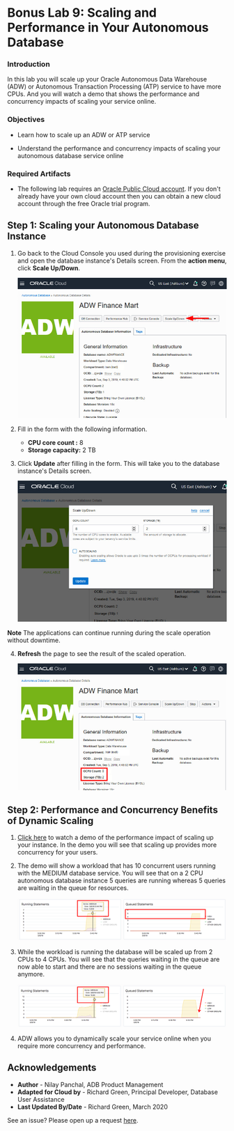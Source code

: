 
<!-- Updated March, 2020 -->

# Bonus Lab 9: Scaling and Performance in Your Autonomous Database

### Introduction

In this lab you will scale up your Oracle Autonomous Data Warehouse (ADW) or Autonomous Transaction Processing (ATP) service to have more CPUs. And you will watch a demo that shows the performance and concurrency impacts of scaling your service online.

### Objectives

-   Learn how to scale up an ADW or ATP service

-   Understand the performance and concurrency impacts of scaling your autonomous database service online

### Required Artifacts

-   The following lab requires an <a href="https://www.oracle.com/cloud/free/" target="\_blank">Oracle Public Cloud account</a>. If you don't already have your own cloud account then you can obtain a new cloud account through the free Oracle trial program.

## <!--buggy, did this so Part 1 would collapse-->

## Step 1: Scaling your Autonomous Database Instance

1. Go back to the Cloud Console you used during the provisioning exercise and open the database instance's Details screen. From the **action menu**, click **Scale Up/Down**.

    ![](./images/Picture300-2.jpg " ")

2. Fill in the form with the following information.

    -   **CPU core count :** 8
    -   **Storage capacity:** 2 TB

3. Click **Update** after filling in the form. This will take you to the database instance's Details screen.

    ![](./images/Picture300-3.jpg " ")

**Note** The applications can continue running during the scale operation without downtime.

4. **Refresh** the page to see the result of the scaled operation.

    ![](./images/Picture300-6.png " ")


## Step 2: Performance and Concurrency Benefits of Dynamic Scaling

1. <a href="https://raw.githubusercontent.com/millerhoo/journey4-adwc/master/workshops/journey4-adwc/images/ADWC%20HOL%20-%20Scaling.mp4" target="\_blank">Click here</a> to watch a demo of the performance impact of scaling up your instance. In the demo you will see that scaling up provides more concurrency for your users.

2. The demo will show a workload that has 10 concurrent users running with the MEDIUM database service. You will see that on a 2 CPU autonomous database instance 5 queries are running whereas 5 queries are waiting in the queue for resources.

    ![](./images/Picture300-7.png " ")

3. While the workload is running the database will be scaled up from 2 CPUs to 4 CPUs. You will see that the queries waiting in the queue are now able to start and there are no sessions waiting in the queue anymore.

    ![](./images/Picture300-8.png " ")

4. ADW allows you to dynamically scale your service online when you require more concurrency and performance.


## Acknowledgements

- **Author** - Nilay Panchal, ADB Product Management
- **Adapted for Cloud by** - Richard Green, Principal Developer, Database User Assistance
- **Last Updated By/Date** - Richard Green, March 2020

See an issue?  Please open up a request [here](https://github.com/oracle/learning-library/issues).
